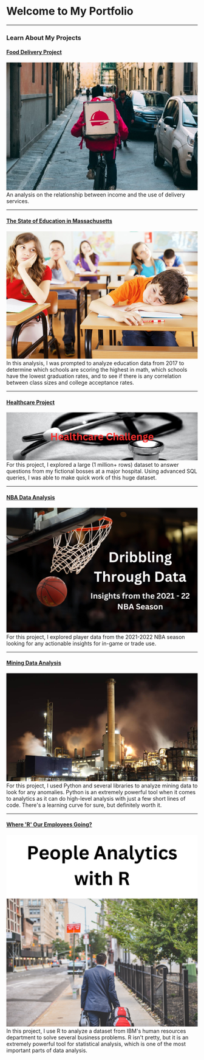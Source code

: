 # Welcome to My Portfolio

---

### Learn About My Projects

#### [Food Delivery Project](https://www.linkedin.com/posts/activity-7069039701755617280-ko7L?utm_source=share&utm_medium=member_desktop)
[<img src="images/1685379235075.jpg?raw=true"/>](https://www.linkedin.com/posts/activity-7069039701755617280-ko7L?utm_source=share&utm_medium=member_desktop)
<br> An analysis on the relationship between income and the use of delivery services.

---
#### [The State of Education in Massachusetts](/Education_project.md)
[<img src="images/friends.jpg?raw=true"/>](/Education_project.md)
In this analysis, I was prompted to analyze education data from 2017 to determine which schools are scoring the highest in math, which schools have the lowest graduation rates, and to see if there is any correlation between class sizes and college acceptance rates.

---

#### [Healthcare Project](https://www.linkedin.com/pulse/our-patients-okay-david-harms)
[<img src="images/Healthcare Challenge.png?raw=true"/>](https://www.linkedin.com/pulse/our-patients-okay-david-harms)
For this project, I explored a large (1 million+ rows) dataset to answer questions from my fictional bosses at a major hospital. Using advanced SQL queries, I was able to make quick work of this huge dataset.

---

#### [NBA Data Analysis](https://www.linkedin.com/pulse/courtside-data-david-harms)
[<img src="images/Dribbling Through Data.png?raw=true"/>](https://www.linkedin.com/pulse/courtside-data-david-harms)
For this project, I explored player data from the 2021-2022 NBA season looking for any actionable insights for in-game or trade use. 

---

#### [Mining Data Analysis](https://www.linkedin.com/pulse/metals-r-us-python-experience-david-harms)
[<img src="images/project.jpg?raw=true"/>](https://www.linkedin.com/pulse/metals-r-us-python-experience-david-harms)
For this project, I used Python and several libraries to analyze mining data to look for any anomalies. Python is an extremely powerful tool when it comes to analytics as it can do high-level analysis with just a few short lines of code. There's a learning curve for sure, but definitely worth it.

---

#### [Where 'R' Our Employees Going?](/HRproject.md)
[<img src="images/HR Project/cover.png?raw=true"/>](/HRproject.md)
In this project, I use R to analyze a dataset from IBM's human resources department to solve several business problems. R isn't pretty, but it is an extremely powerful tool for statistical analysis, which is one of the most important parts of data analysis.
